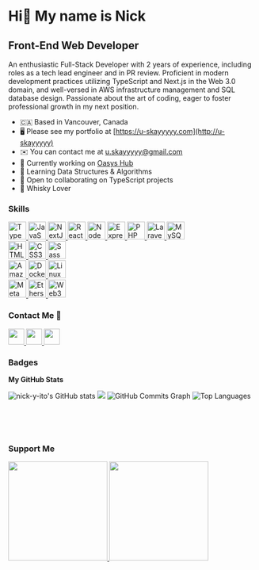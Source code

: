 Hi👋 My name is Nick
==================================================================================================================================

Front-End Web Developer
------------------------

An enthusiastic Full-Stack Developer with 2 years of experience, including roles as a tech lead engineer and in PR review. Proficient in modern development practices utilizing TypeScript and Next.js in the Web 3.0 domain, and well-versed in AWS infrastructure management and SQL database design. Passionate about the art of coding, eager to foster professional growth in my next position.

* 🇨🇦  Based in Vancouver, Canada
* 🖥️  Please see my portfolio at [https://u-skayyyyy.com](http://u-skayyyyy)
* ✉️  You can contact me at [u.skayyyyy@gmail.com](mailto:u.skayyyyy@gmail.com)
* 🚀  Currently working on [Oasys Hub](http://hub.oasys.games/)
* 🧠  Learning Data Structures & Algorithms
* 🤝  Open to collaborating on TypeScript projects
* 🥃  Whisky Lover

### Skills

<p align="left">
    <a href="https://www.typescriptlang.org/" target="_blank" rel="noreferrer">
        <img src="https://raw.githubusercontent.com/danielcranney/readme-generator/main/public/icons/skills/typescript-colored.svg" width="36" height="36" alt="TypeScript" />
    </a>
    <a href="https://developer.mozilla.org/en-US/docs/Web/JavaScript" target="_blank" rel="noreferrer">
        <img src="https://raw.githubusercontent.com/danielcranney/readme-generator/main/public/icons/skills/javascript-colored.svg" width="36" height="36" alt="JavaScript" />
    </a>
    <a href="https://nextjs.org/docs" target="_blank" rel="noreferrer">
        <picture>
            <source media="(prefers-color-scheme: light)" srcset="https://raw.githubusercontent.com/danielcranney/readme-generator/main/public/icons/skills/nextjs-colored.svg">
            <source media="(prefers-color-scheme: dark)" srcset="https://github.com/nick-y-ito/nick-y-ito/assets/99148565/7867bfe7-998f-4dcd-a5aa-971667f8db62">
            <img src="https://raw.githubusercontent.com/danielcranney/readme-generator/main/public/icons/skills/nextjs-colored.svg" width="36" height="36" alt="NextJs" />
        </picture>
    </a>
    <a href="https://reactjs.org/" target="_blank" rel="noreferrer">
        <img src="https://raw.githubusercontent.com/danielcranney/readme-generator/main/public/icons/skills/react-colored.svg" width="36" height="36" alt="React" />
    </a>
        <a href="https://nodejs.org/en/" target="_blank" rel="noreferrer">
        <img src="https://raw.githubusercontent.com/danielcranney/readme-generator/main/public/icons/skills/nodejs-colored.svg" width="36" height="36" alt="NodeJS" />
    </a>
    <a href="https://expressjs.com/" target="_blank" rel="noreferrer">
        <picture>
            <source media="(prefers-color-scheme: light)" srcset="https://raw.githubusercontent.com/danielcranney/readme-generator/main/public/icons/skills/express-colored.svg">
            <source media="(prefers-color-scheme: dark)" srcset="https://github.com/nick-y-ito/nick-y-ito/assets/99148565/2a18b216-5976-4668-a568-b61cff034ef3">
        <img src="https://raw.githubusercontent.com/danielcranney/readme-generator/main/public/icons/skills/express-colored.svg" width="36" height="36" alt="Express" />
    </a>
    <a href="https://www.php.net/" target="_blank" rel="noreferrer">
        <img src="https://raw.githubusercontent.com/danielcranney/readme-generator/main/public/icons/skills/php-colored.svg" width="36" height="36" alt="PHP" />
    </a>
    <a href="https://laravel.com/" target="_blank" rel="noreferrer">
        <img src="https://raw.githubusercontent.com/danielcranney/readme-generator/main/public/icons/skills/laravel-colored.svg" width="36" height="36" alt="Laravel" />
    </a>
    <a href="https://www.mysql.com/" target="_blank" rel="noreferrer">
        <img src="https://raw.githubusercontent.com/danielcranney/readme-generator/main/public/icons/skills/mysql-colored.svg" width="36" height="36" alt="MySQL" />
    </a>
    <br />
    <a href="https://developer.mozilla.org/en-US/docs/Glossary/HTML5" target="_blank" rel="noreferrer">
        <img src="https://raw.githubusercontent.com/danielcranney/readme-generator/main/public/icons/skills/html5-colored.svg" width="36" height="36" alt="HTML5" />
    </a>
    <a href="https://www.w3.org/TR/CSS/#css" target="_blank" rel="noreferrer">
        <img src="https://raw.githubusercontent.com/danielcranney/readme-generator/main/public/icons/skills/css3-colored.svg" width="36" height="36" alt="CSS3" />
    </a>
        <a href="https://sass-lang.com/" target="_blank" rel="noreferrer">
        <img src="https://raw.githubusercontent.com/danielcranney/readme-generator/main/public/icons/skills/sass-colored.svg" width="36" height="36" alt="Sass" />
    </a>
    <br />
    <a href="https://aws.amazon.com" target="_blank" rel="noreferrer">
        <picture>
            <source media="(prefers-color-scheme: light)" srcset="https://raw.githubusercontent.com/danielcranney/readme-generator/main/public/icons/skills/aws-colored.svg">
            <source media="(prefers-color-scheme: dark)" srcset="https://github.com/nick-y-ito/nick-y-ito/assets/99148565/7a64423b-753a-4edd-bcc3-121720f88739">
            <img src="https://raw.githubusercontent.com/danielcranney/readme-generator/main/public/icons/skills/aws-colored.svg" width="36" height="36" alt="Amazon Web Services" />
        </picture>
    </a>
    <a href="https://www.docker.com/" target="_blank" rel="noreferrer">
        <img src="https://raw.githubusercontent.com/danielcranney/readme-generator/main/public/icons/skills/docker-colored.svg" width="36" height="36" alt="Docker" />
    </a>
    <a href="https://www.linux.org" target="_blank" rel="noreferrer">
        <img src="https://raw.githubusercontent.com/danielcranney/readme-generator/main/public/icons/skills/linux-colored.svg" width="36" height="36" alt="Linux" />
    </a>
    <br />
    <a href="https://metamask.io/" target="_blank" rel="noreferrer">
        <img src="https://raw.githubusercontent.com/danielcranney/readme-generator/main/public/icons/skills/metamask-colored.svg" width="36" height="36" alt="MetaMask" />
    </a>
    <a href="https://ethers.io" target="_blank" rel="noreferrer">
        <img src="https://raw.githubusercontent.com/danielcranney/readme-generator/main/public/icons/skills/ethers-colored.svg" width="36" height="36" alt="Ethers" />
    </a>
    <a href="https://web3js.readthedocs.io/en/v1.7.1/#" target="_blank" rel="noreferrer">
        <img src="https://raw.githubusercontent.com/danielcranney/readme-generator/main/public/icons/skills/web3js-colored.svg" width="36" height="36" alt="Web3Js" />
    </a>
</p>

### Contact Me 🤙
<p align="left">
  <a href="https://www.linkedin.com/in/nick-y-ito" target="_blank" rel="noreferrer">
    <picture>
      <source media="(prefers-color-scheme: dark)" srcset="https://github.com/nick-y-ito/nick-y-ito/assets/99148565/7a771a7c-a103-41e9-b490-160d9e2af9a5" />
      <source media="(prefers-color-scheme: light)" srcset="https://raw.githubusercontent.com/danielcranney/readme-generator/main/public/icons/socials/linkedin.svg" />      
      <img src="https://raw.githubusercontent.com/danielcranney/readme-generator/main/public/icons/socials/linkedin.svg" width="32" height="32" />
    </picture>
  </a>
  <a href="https://www.x.com/nick-y-ito" target="_blank" rel="noreferrer">
    <picture>
      <source media="(prefers-color-scheme: dark)" srcset="https://raw.githubusercontent.com/danielcranney/readme-generator/main/public/icons/socials/twitter-dark.svg" />
      <source media="(prefers-color-scheme: light)" srcset="https://raw.githubusercontent.com/danielcranney/readme-generator/main/public/icons/socials/twitter.svg" />
      <img src="https://raw.githubusercontent.com/danielcranney/readme-generator/main/public/icons/socials/twitter.svg" width="32" height="32" />
    </picture>
  </a>
  <a href="https://discord.com/users/nick-y-ito" target="_blank" rel="noreferrer">
      <img src="https://raw.githubusercontent.com/danielcranney/readme-generator/main/public/icons/socials/discord.svg" width="32" height="32" />
  </a>
</p>

### Badges

<b>My GitHub Stats</b>

<img src="https://github-readme-stats.vercel.app/api?username=nick-y-ito&show_icons=true&hide=&count_private=true&title_color=14b8a6&text_color=ffffff&icon_color=0891b2&bg_color=1c1917&hide_border=true&show_icons=true" alt="nick-y-ito's GitHub stats" />
<img src="https://github-readme-streak-stats.herokuapp.com/?user=nick-y-ito&stroke=ffffff&background=1c1917&ring=14b8a6&fire=14b8a6&currStreakNum=ffffff&currStreakLabel=14b8a6&sideNums=ffffff&sideLabels=ffffff&dates=ffffff&hide_border=true" />
<img src="https://github-readme-activity-graph.vercel.app/graph?username=nick-y-ito&bg_color=1c1917&color=ffffff&line=0891b2&point=ffffff&area_color=1c1917&area=true&hide_border=true&custom_title=GitHub%20Commits%20Graph" alt="GitHub Commits Graph" />
<img src="https://github-readme-stats.vercel.app/api/top-langs/?username=nick-y-ito&langs_count=10&title_color=14b8a6&text_color=ffffff&icon_color=0891b2&bg_color=1c1917&hide_border=true&locale=en&custom_title=Top%20%Languages" alt="Top Languages" />

<br /><br /><br />

### Support Me

<a href="https://www.buymeacoffee.com/uskayyyyy">
    <img src="https://cdn.buymeacoffee.com/buttons/v2/default-yellow.png" width="200" />
</a>
<a href="https://www.ko-fi.com/uskayyyyy">
    <img src="https://storage.ko-fi.com/cdn/kofi2.png?v=3" width="200"/>
</a>
